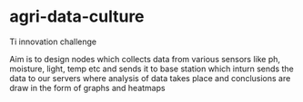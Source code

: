 # agri-data-culture
Ti innovation challenge

Aim is to design nodes which collects data from various sensors like ph, moisture, light, temp etc and sends it to base station which inturn sends the data to our servers where analysis of data takes place and 
conclusions are draw in the form of graphs and heatmaps
